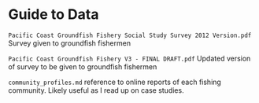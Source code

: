 # Guide to Data

`Pacific Coast Groundfish Fishery Social Study Survey 2012 Version.pdf` Survey given to groundfish fishermen

`Pacific Coast Groundfish Fishery V3 - FINAL DRAFT.pdf` Updated version of survey to be given to groundfish fishermen

`community_profiles.md` reference to online reports of each fishing community. Likely useful as I read up on case studies.
